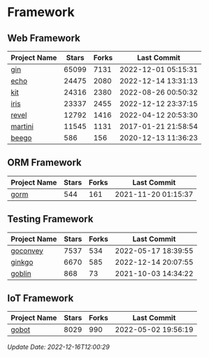 # Framework

## Web Framework
| Project Name | Stars | Forks | Last Commit |
| ------------ | ----- | ----- | ----------- |
| [gin](https://github.com/gin-gonic/gin) | 65099 | 7131 | 2022-12-01 05:15:31 |
| [echo](https://github.com/labstack/echo) | 24475 | 2080 | 2022-12-14 13:31:13 |
| [kit](https://github.com/go-kit/kit) | 24316 | 2380 | 2022-08-26 00:50:32 |
| [iris](https://github.com/kataras/iris) | 23337 | 2455 | 2022-12-12 23:37:15 |
| [revel](https://github.com/revel/revel) | 12792 | 1416 | 2022-04-12 20:53:30 |
| [martini](https://github.com/go-martini/martini) | 11545 | 1131 | 2017-01-21 21:58:54 |
| [beego](https://github.com/astaxie/beego) | 586 | 156 | 2020-12-13 11:36:23 |

## ORM Framework
| Project Name | Stars | Forks | Last Commit |
| ------------ | ----- | ----- | ----------- |
| [gorm](https://github.com/jinzhu/gorm) | 544 | 161 | 2021-11-20 01:15:37 |

## Testing Framework
| Project Name | Stars | Forks | Last Commit |
| ------------ | ----- | ----- | ----------- |
| [goconvey](https://github.com/smartystreets/goconvey) | 7537 | 534 | 2022-05-17 18:39:55 |
| [ginkgo](https://github.com/onsi/ginkgo) | 6670 | 585 | 2022-12-14 20:07:55 |
| [goblin](https://github.com/franela/goblin) | 868 | 73 | 2021-10-03 14:34:22 |

## IoT Framework
| Project Name | Stars | Forks | Last Commit |
| ------------ | ----- | ----- | ----------- |
| [gobot](https://github.com/hybridgroup/gobot) | 8029 | 990 | 2022-05-02 19:56:19 |

*Update Date: 2022-12-16T12:00:29*